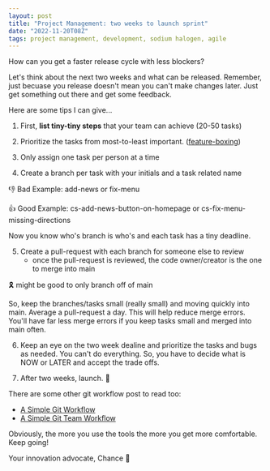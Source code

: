 ```yaml
---
layout: post
title: "Project Management: two weeks to launch sprint"
date: "2022-11-20T08Z"
tags: project management, development, sodium halogen, agile
---
```


How can you get a faster release cycle with less blockers?

Let's think about the next two weeks and what can be released. Remember, just becuase you release doesn't mean you can't make changes later. Just get something out there and get some feedback.

Here are some tips I can give...

1. First, **list tiny-tiny steps** that your team can achieve (20-50 tasks)

2. Prioritize the tasks from most-to-least important. ([feature-boxing](/feature-boxing/))

3. Only assign one task per person at a time

4. Create a branch per task with your initials and a task related name

👎 Bad Example: add-news or fix-menu

👍 Good Example: cs-add-news-button-on-homepage or cs-fix-menu-missing-directions

Now you know who's branch is who's and each task has a tiny deadline.

5. Create a pull-request with each branch for someone else to review
   - once the pull-request is reviewed, the code owner/creator is the one to merge into main

🎗 ️might be good to only branch off of main

So, keep the branches/tasks small (really small) and moving quickly into main. Average a pull-request a day. This will help reduce merge errors. You'll have far less merge errors if you keep tasks small and merged into main often.

6. Keep an eye on the two week dealine and prioritize the tasks and bugs as needed.
   You can't do everything. So, you have to decide what is NOW or LATER and accept the trade offs.

7. After two weeks, launch. 🙌

There are some other git workflow post to read too:

- [A Simple Git Workflow](/2019-06-26-simple-git-workflow/)
- [A Simple Git Team Workflow](/2020-02-03-simple-git-team-workflow/)

Obviously, the more you use the tools the more you get more comfortable. Keep going!

Your innovation advocate, Chance 👋
